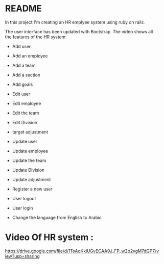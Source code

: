 # README

In this project I'm creating an HR emplyee system using ruby on rails.

The user interface has been updated with Bootstrap. The video shows all the features of the HR system:

- Add user
- Add an employee
- Add a team
- Add a section
- Add goals

- Edit user
- Edit employee
- Edit the team
- Edit Division
- target adjustment

- Update user
- Update employee
- Update the team
- Update Division
- Update adjustment


- Register a new user
- User logout
- User login

- Change the language from English to Arabic

# Video Of HR system :

https://drive.google.com/file/d/1ToAqKkiUGvECAA9J_FP_w2p2vgM7dGP7/view?usp=sharing
